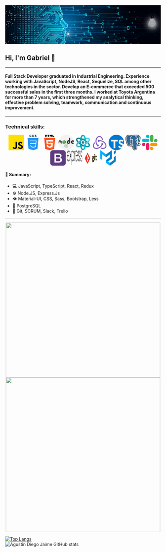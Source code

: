 
    

<img src="./DevelopingSolutions.gif" alt="DevelopingSolutions" />
<h2> Hi, I'm Gabriel 👋 </h2>
<hr>
<h4>Full Stack Developer graduated in Industrial Engineering. Experience working with JavaScript, NodeJS, React, Sequelize, SQL among other technologies in the sector. Develop an E-commerce that exceeded 500 successful sales in the first three months. I worked at Toyota Argentina for more than 7 years, which strengthened my analytical thinking, effective problem solving, teamwork, communication and continuous improvement.</h4>
<hr>
<h3>Technical skills:</h3>
<div align="center">
  <img src="./img/skills/js.png" width="50" height="50" align="center"/>
  <img src="/img/skills/css.png" width="50" height="50" align="center"/>
  <img src="/img/skills/html-5.png" width="50" height="50" align="center"/>
  <img src="/img/skills/nodejs.png" width="50" height="50" align="center"/>
  <img src="/img/skills/react.png" width="50" height="50" align="center"/>
  <img src="/img/skills/redux.png" width="50" height="50" align="center"/>
  <img src="/img/skills/typescript.png" width="50" height="50" align="center"/>
  <img src="/img/skills/postgre.png" width="50" height="50" align="center"/>
  <img src="/img/skills/slack.png" width="50" height="50" align="center"/>
  <img src="/img/skills/bootstrap.png" width="50" height="50" align="center"/>
  <img src="/img/skills/expressjs.svg" width="50" height="50" align="center"/>
  <img src="/img/skills/git.svg" width="50" height="50" align="center"/>
  <img src="/img/skills/material-ui.svg" width="50" height="50" align="center"/>
</div> 
<p></p>
<div>
    <h4>🧠 Summary:</h4>
    <ul>
        <li>💻 JavaScript, TypeScript, React, Redux</li>
        <li>⚙️ Node.JS, Express.Js</li>
        <li>👁️ Material-UI, CSS, Sass, Bootstrap, Less</li>
        <li>💽 PostgreSQL </li>
        <li>💬 Git, SCRUM, Slack, Trello</li>
    </ul>
</div> 
<hr>
<div align="center">
    <img src="https://github-readme-stats.vercel.app/api/top-langs/?username=gpitrella&layout=compact&theme=graywhite)](https://github.com/JehhS/github-readme-stats" width="500" height="500" align="center"/>
  <img src="https://github-readme-stats.vercel.app/api?username=gpitrella&&show_icons=true&title_color=074A0DE&icon_color=031F05&text_color=021402&bg_color=EDEDED" width="500" height="500" align="center"/>
</div>

[![Top Langs](https://github-readme-stats.vercel.app/api/top-langs/?username=AgustinJaime99&layout=compact&theme=graywhite)](https://github.com/JehhS/github-readme-stats)
</br>
![Agustin Diego Jaime GitHub stats](https://github-readme-stats.vercel.app/api?username=agustinjaime99&show_icons=true&theme=radical&hide=issues,prs)




<!--
**gpitrella/gpitrella** is a ✨ _special_ ✨ repository because its `README.md` (this file) appears on your GitHub profile.

Here are some ideas to get you started:

- 🔭 I’m currently working on ...
- 🌱 I’m currently learning ...
- 👯 I’m looking to collaborate on ...
- 🤔 I’m looking for help with ...
- 💬 Ask me about ...
- 📫 How to reach me: ...
- 😄 Pronouns: ...
- ⚡ Fun fact: ...
-->
